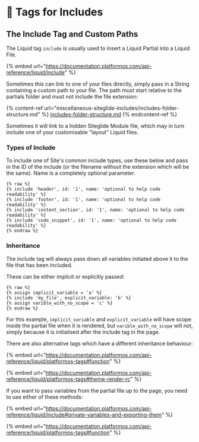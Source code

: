 # 🔧 Tags for Includes

## The Include Tag and Custom Paths

The Liquid tag `include` is usually used to insert a Liquid Partial into a Liquid File.&#x20;

{% embed url="https://documentation.platformos.com/api-reference/liquid/include" %}

Sometimes this can link to one of your files directly, simply pass in a String containing a custom path to your file. The path must start relative to the partials folder and must not include the file extension:

{% content-ref url="miscellaneous-siteglide-includes/includes-folder-structure.md" %}
[includes-folder-structure.md](miscellaneous-siteglide-includes/includes-folder-structure.md)
{% endcontent-ref %}

Sometimes it will link to a hidden Siteglide Module file, which may in turn include one of your customisable "layout" Liquid files.

### Types of Include

To include one of Site's common include types, use these below and pass in the ID of the include (or the filename without the extension which will be the same). Name is a completely optional parameter.

```liquid
{% raw %}
{% include 'header', id: '1', name: 'optional to help code readability' %}
{% include 'footer', id: '1', name: 'optional to help code readability' %}
{% include 'content_section', id: '1', name: 'optional to help code readability' %}
{% include 'code_snippet', id: '1', name: 'optional to help code readability' %}
{% endraw %}
```

### Inheritance

The include tag will always pass down all variables initiated above it to the file that has been included.

These can be either implicit or explicitly passed:

```liquid
{% raw %}
{% assign implicit_variable = 'a' %}
{% include 'my_file', explicit_variable: 'b' %}
{% assign varible_with_no_scope = 'c' %}
{% endraw %}
```

For this example, `implicit_variable` and `explicit_variable` will have scope inside the partial file when it is rendered, but `varible_with_no_scope` will not, simply because it is initialised after the include tag in the page.&#x20;

There are also alternative tags which have a different inheritance behaviour:

{% embed url="https://documentation.platformos.com/api-reference/liquid/platformos-tags#function" %}

{% embed url="https://documentation.platformos.com/api-reference/liquid/platformos-tags#theme-render-rc" %}

If you want to pass variables from the partial file up to the page, you need to use either of these methods:

{% embed url="https://documentation.platformos.com/api-reference/liquid/include#private-variables-and-exporting-them" %}

{% embed url="https://documentation.platformos.com/api-reference/liquid/platformos-tags#function" %}
